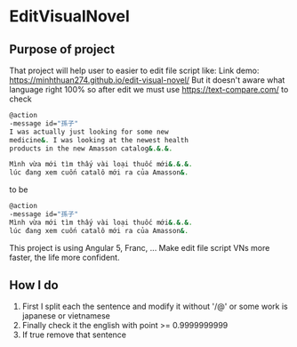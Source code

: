 # EditVisualNovel

## Purpose of project

That project will help user to easier to edit file script like:
Link demo: https://minhthuan274.github.io/edit-visual-novel/
But it doesn't aware what language right 100% so after edit we must use https://text-compare.com/ to check
```sh
@action
-message id="孫子"
I was actually just looking for some new
medicine&. I was looking at the newest health
products in the new Amasson catalog&.&.&.

Mình vừa mới tìm thấy vài loại thuốc mới&.&.&.
lúc đang xem cuốn catalô mới ra của Amasson&.
```

to be

```sh 
@action
-message id="孫子"
Mình vừa mới tìm thấy vài loại thuốc mới&.&.&.
lúc đang xem cuốn catalô mới ra của Amasson&.
```

This project is using Angular 5, Franc, ... Make edit file script VNs more faster, the life more confident.

## How I do 
1. First I split each the sentence and modify it without '/@\' or some work is japanese or vietnamese
2. Finally check it the english with point >= 0.9999999999 
3. If true remove that sentence

